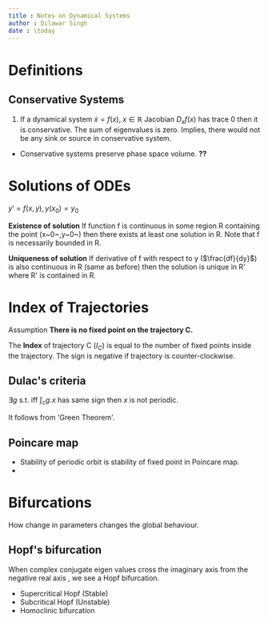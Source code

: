```yaml
---
title : Notes on Dynamical Systems 
author : Dilawar Singh
date : \today
---
```


# Definitions

## Conservative Systems

1. If a dynamical system $\dot{x}=f(x),\; x\in\mathbb{R}$ Jacobian $D_xf(x)$ has
   trace 0 then it is conservative. The sum of eigenvalues is zero. Implies,
   there would not be any sink or source in conservative system.

- Conservative systems preserve phase space volume. __??__


# Solutions of ODEs

$y' = f(x,y), y(x_0)=y_0$

__Existence of solution__  If function f is continuous in some region R
containing the point (x~0~,y~0~) then there exists at least one  solution in R.
Note that f is necessarily bounded in R.

__Uniqueness of solution__ If derivative of f with respect to y
($\frac{df}{dy}$) is also continuous in R (same as before) then the solution is
unique in R' where R' is contained in R.

# Index of Trajectories

Assumption __There is no fixed point on the trajectory C.__

The __Index__ of trajectory C ($I_C$) is equal to the number of fixed points
inside the trajectory. The sign is negative if trajectory is counter-clockwise.

## Dulac's criteria

$\exists g$ s.t. iff $\int_c g.x$ has same sign then $x$ is not periodic.

It follows from 'Green Theorem'.

## Poincare map

- Stability of periodic orbit is stability of fixed point in Poincare map.
- 

# Bifurcations

How change in parameters changes the global behaviour. 

## Hopf's bifurcation

When complex conjugate eigen values cross the imaginary axis from the negative real axis ,
we see a Hopf bifurcation.

- Supercritical Hopf (Stable)
- Subcritical Hopf (Unstable)
- Homoclinic bifurcation
